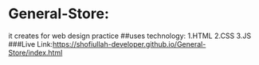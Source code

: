   # General-Store:
  it creates for web design practice
  ##uses technology:
    1.HTML
    2.CSS
    3.JS
  ###Live Link:https://shofiullah-developer.github.io/General-Store/index.html
